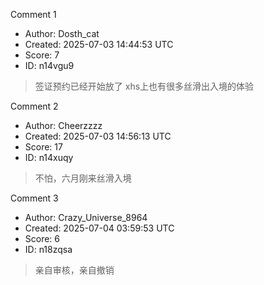 Comment 1

- Author: Dosth_cat
- Created: 2025-07-03 14:44:53 UTC
- Score: 7
- ID: n14vgu9

> 签证预约已经开始放了 xhs上也有很多丝滑出入境的体验

Comment 2

- Author: Cheerzzzz
- Created: 2025-07-03 14:56:13 UTC
- Score: 17
- ID: n14xuqy

> 不怕，六月刚来丝滑入境

Comment 3

- Author: Crazy_Universe_8964
- Created: 2025-07-04 03:59:53 UTC
- Score: 6
- ID: n18zqsa

> 亲自审核，亲自撤销
